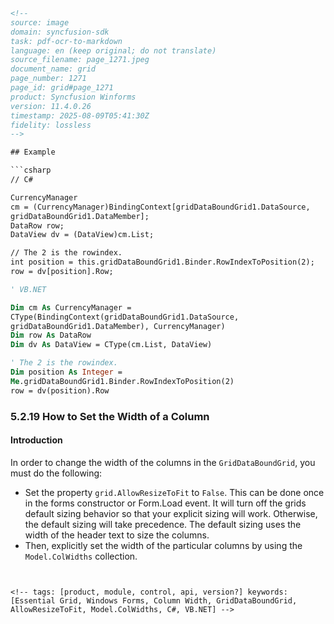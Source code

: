 ```html
<!--
source: image
domain: syncfusion-sdk
task: pdf-ocr-to-markdown
language: en (keep original; do not translate)
source_filename: page_1271.jpeg
document_name: grid
page_number: 1271
page_id: grid#page_1271
product: Syncfusion Winforms
version: 11.4.0.26
timestamp: 2025-08-09T05:41:30Z
fidelity: lossless
-->

## Example

```csharp
// C#

CurrencyManager
cm = (CurrencyManager)BindingContext[gridDataBoundGrid1.DataSource,
gridDataBoundGrid1.DataMember];
DataRow row;
DataView dv = (DataView)cm.List;

// The 2 is the rowindex.
int position = this.gridDataBoundGrid1.Binder.RowIndexToPosition(2);
row = dv[position].Row;
```

```vb
' VB.NET

Dim cm As CurrencyManager =
CType(BindingContext(gridDataBoundGrid1.DataSource,
gridDataBoundGrid1.DataMember), CurrencyManager)
Dim row As DataRow
Dim dv As DataView = CType(cm.List, DataView)

' The 2 is the rowindex.
Dim position As Integer =
Me.gridDataBoundGrid1.Binder.RowIndexToPosition(2)
row = dv(position).Row
```

### 5.2.19 How to Set the Width of a Column

#### Introduction

In order to change the width of the columns in the `GridDataBoundGrid`, you must do the following:

- Set the property `grid.AllowResizeToFit` to `False`. This can be done once in the forms constructor or Form.Load event. It will turn off the grids default sizing behavior so that your explicit sizing will work. Otherwise, the default sizing will take precedence. The default sizing uses the width of the header text to size the columns.
- Then, explicitly set the width of the particular columns by using the `Model.ColWidths` collection.
```


<!-- tags: [product, module, control, api, version?] keywords: [Essential Grid, Windows Forms, Column Width, GridDataBoundGrid, AllowResizeToFit, Model.ColWidths, C#, VB.NET] -->
```
